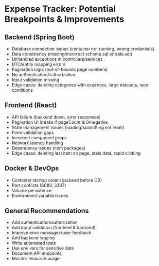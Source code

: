 # Expense Tracker: Potential Breakpoints & Improvements

## Backend (Spring Boot)
- Database connection issues (container not running, wrong credentials)
- Data consistency (missing/incorrect schema.sql or data.sql)
- Unhandled exceptions in controllers/services
- DTO/entity mapping errors
- Pagination logic (out-of-bounds page numbers)
- No authentication/authorization
- Input validation missing
- Edge cases: deleting categories with expenses, large datasets, race conditions

## Frontend (React)
- API failure (backend down, error responses)
- Pagination UI breaks if pageCount is 0/negative
- State management issues (loading/submitting not reset)
- Form validation gaps
- Incorrect component props
- Network latency handling
- Dependency issues (npm packages)
- Edge cases: deleting last item on page, stale data, rapid clicking

## Docker & DevOps
- Container startup order (backend before DB)
- Port conflicts (8080, 3307)
- Volume persistence
- Environment variable issues

## General Recommendations
- Add authentication/authorization
- Add input validation (frontend & backend)
- Improve error messages/user feedback
- Add backend logging
- Write automated tests
- Use env vars for sensitive data
- Document API endpoints
- Monitor resource usage
